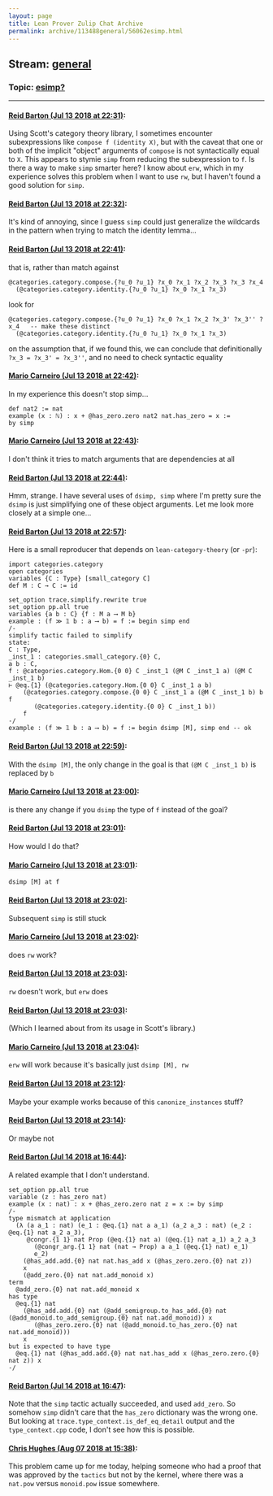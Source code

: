 ```yaml
---
layout: page
title: Lean Prover Zulip Chat Archive 
permalink: archive/113488general/56062esimp.html
---
```


## Stream: [general](index.html)
### Topic: [esimp?](56062esimp.html)

---

#### [Reid Barton (Jul 13 2018 at 22:31)](https://leanprover.zulipchat.com/#narrow/stream/113488-general/topic/esimp%3F/near/129626646):
Using Scott's category theory library, I sometimes encounter subexpressions like `compose f (identity X)`, but with the caveat that one or both of the implicit "object" arguments of `compose` is not syntactically equal to `X`. This appears to stymie `simp` from reducing the subexpression to `f`. Is there a way to make `simp` smarter here?
I know about `erw`, which in my experience solves this problem when I want to use `rw`, but I haven't found a good solution for `simp`.

#### [Reid Barton (Jul 13 2018 at 22:32)](https://leanprover.zulipchat.com/#narrow/stream/113488-general/topic/esimp%3F/near/129626765):
It's kind of annoying, since I guess `simp` could just generalize the wildcards in the pattern when trying to match the identity lemma...

#### [Reid Barton (Jul 13 2018 at 22:41)](https://leanprover.zulipchat.com/#narrow/stream/113488-general/topic/esimp%3F/near/129627291):
that is, rather than match against
```lean
@categories.category.compose.{?u_0 ?u_1} ?x_0 ?x_1 ?x_2 ?x_3 ?x_3 ?x_4
  (@categories.category.identity.{?u_0 ?u_1} ?x_0 ?x_1 ?x_3)
```
look for
```lean
@categories.category.compose.{?u_0 ?u_1} ?x_0 ?x_1 ?x_2 ?x_3' ?x_3'' ?x_4   -- make these distinct
  (@categories.category.identity.{?u_0 ?u_1} ?x_0 ?x_1 ?x_3)
```
on the assumption that, if we found this, we can conclude that definitionally `?x_3 = ?x_3' = ?x_3''`, and no need to check syntactic equality

#### [Mario Carneiro (Jul 13 2018 at 22:42)](https://leanprover.zulipchat.com/#narrow/stream/113488-general/topic/esimp%3F/near/129627378):
In my experience this doesn't stop simp...
```
def nat2 := nat
example (x : ℕ) : x + @has_zero.zero nat2 nat.has_zero = x :=
by simp
```

#### [Mario Carneiro (Jul 13 2018 at 22:43)](https://leanprover.zulipchat.com/#narrow/stream/113488-general/topic/esimp%3F/near/129627423):
I don't think it tries to match arguments that are dependencies at all

#### [Reid Barton (Jul 13 2018 at 22:44)](https://leanprover.zulipchat.com/#narrow/stream/113488-general/topic/esimp%3F/near/129627533):
Hmm, strange. I have several uses of `dsimp, simp` where I'm pretty sure the `dsimp` is just simplifying one of these object arguments. Let me look more closely at a simple one...

#### [Reid Barton (Jul 13 2018 at 22:57)](https://leanprover.zulipchat.com/#narrow/stream/113488-general/topic/esimp%3F/near/129628422):
Here is a small reproducer that depends on `lean-category-theory` (or `-pr`):
```lean
import categories.category
open categories
variables {C : Type} [small_category C]
def M : C → C := id

set_option trace.simplify.rewrite true
set_option pp.all true
variables {a b : C} {f : M a ⟶ M b}
example : (f ≫ 𝟙 b : a ⟶ b) = f := begin simp end
/-
simplify tactic failed to simplify
state:
C : Type,
_inst_1 : categories.small_category.{0} C,
a b : C,
f : @categories.category.Hom.{0 0} C _inst_1 (@M C _inst_1 a) (@M C _inst_1 b)
⊢ @eq.{1} (@categories.category.Hom.{0 0} C _inst_1 a b)
    (@categories.category.compose.{0 0} C _inst_1 a (@M C _inst_1 b) b f
       (@categories.category.identity.{0 0} C _inst_1 b))
    f
-/
example : (f ≫ 𝟙 b : a ⟶ b) = f := begin dsimp [M], simp end -- ok
```

#### [Reid Barton (Jul 13 2018 at 22:59)](https://leanprover.zulipchat.com/#narrow/stream/113488-general/topic/esimp%3F/near/129628559):
With the `dsimp [M]`, the only change in the goal is that `(@M C _inst_1 b)` is replaced by `b`

#### [Mario Carneiro (Jul 13 2018 at 23:00)](https://leanprover.zulipchat.com/#narrow/stream/113488-general/topic/esimp%3F/near/129628628):
is there any change if you `dsimp` the type of `f` instead of the goal?

#### [Reid Barton (Jul 13 2018 at 23:01)](https://leanprover.zulipchat.com/#narrow/stream/113488-general/topic/esimp%3F/near/129628679):
How would I do that?

#### [Mario Carneiro (Jul 13 2018 at 23:01)](https://leanprover.zulipchat.com/#narrow/stream/113488-general/topic/esimp%3F/near/129628686):
`dsimp [M] at f`

#### [Reid Barton (Jul 13 2018 at 23:02)](https://leanprover.zulipchat.com/#narrow/stream/113488-general/topic/esimp%3F/near/129628750):
Subsequent `simp` is still stuck

#### [Mario Carneiro (Jul 13 2018 at 23:02)](https://leanprover.zulipchat.com/#narrow/stream/113488-general/topic/esimp%3F/near/129628770):
does `rw` work?

#### [Reid Barton (Jul 13 2018 at 23:03)](https://leanprover.zulipchat.com/#narrow/stream/113488-general/topic/esimp%3F/near/129628796):
`rw` doesn't work, but `erw` does

#### [Reid Barton (Jul 13 2018 at 23:03)](https://leanprover.zulipchat.com/#narrow/stream/113488-general/topic/esimp%3F/near/129628826):
(Which I learned about from its usage in Scott's library.)

#### [Mario Carneiro (Jul 13 2018 at 23:04)](https://leanprover.zulipchat.com/#narrow/stream/113488-general/topic/esimp%3F/near/129628889):
`erw` will work because it's basically just `dsimp [M], rw`

#### [Reid Barton (Jul 13 2018 at 23:12)](https://leanprover.zulipchat.com/#narrow/stream/113488-general/topic/esimp%3F/near/129629349):
Maybe your example works because of this `canonize_instances` stuff?

#### [Reid Barton (Jul 13 2018 at 23:14)](https://leanprover.zulipchat.com/#narrow/stream/113488-general/topic/esimp%3F/near/129629451):
Or maybe not

#### [Reid Barton (Jul 14 2018 at 16:44)](https://leanprover.zulipchat.com/#narrow/stream/113488-general/topic/esimp%3F/near/129664139):
A related example that I don't understand.
```lean
set_option pp.all true
variable (z : has_zero nat)
example (x : nat) : x + @has_zero.zero nat z = x := by simp
/-                                                                                                                                                                                              
type mismatch at application                                                                                                                                                                    
  (λ (a a_1 : nat) (e_1 : @eq.{1} nat a a_1) (a_2 a_3 : nat) (e_2 : @eq.{1} nat a_2 a_3),                                                                                                       
     @congr.{1 1} nat Prop (@eq.{1} nat a) (@eq.{1} nat a_1) a_2 a_3                                                                                                                            
       (@congr_arg.{1 1} nat (nat → Prop) a a_1 (@eq.{1} nat) e_1)                                                                                                                              
       e_2)                                                                                                                                                                                     
    (@has_add.add.{0} nat nat.has_add x (@has_zero.zero.{0} nat z))                                                                                                                             
    x                                                                                                                                                                                           
    (@add_zero.{0} nat nat.add_monoid x)                                                                                                                                                        
term                                                                                                                                                                                            
  @add_zero.{0} nat nat.add_monoid x                                                                                                                                                            
has type                                                                                                                                                                                        
  @eq.{1} nat                                                                                                                                                                                   
    (@has_add.add.{0} nat (@add_semigroup.to_has_add.{0} nat (@add_monoid.to_add_semigroup.{0} nat nat.add_monoid)) x                                                                           
       (@has_zero.zero.{0} nat (@add_monoid.to_has_zero.{0} nat nat.add_monoid)))                                                                                                               
    x                                                                                                                                                                                           
but is expected to have type                                                                                                                                                                    
  @eq.{1} nat (@has_add.add.{0} nat nat.has_add x (@has_zero.zero.{0} nat z)) x                                                                                                                 
-/
```

#### [Reid Barton (Jul 14 2018 at 16:47)](https://leanprover.zulipchat.com/#narrow/stream/113488-general/topic/esimp%3F/near/129664199):
Note that the `simp` tactic actually succeeded, and used `add_zero`. So somehow `simp` didn't care that the `has_zero` dictionary was the wrong one. But looking at `trace.type_context.is_def_eq_detail` output and the `type_context.cpp` code, I don't see how this is possible.

#### [Chris Hughes (Aug 07 2018 at 15:38)](https://leanprover.zulipchat.com/#narrow/stream/113488-general/topic/esimp%3F/near/131044904):
This problem came up for me today, helping someone who had a proof that was approved by the `tactics` but not by the kernel, where there was a `nat.pow` versus `monoid.pow` issue somewhere.

